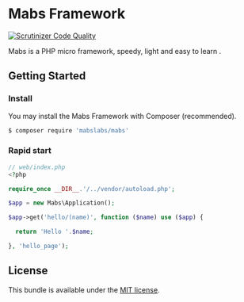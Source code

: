 # Mabs Framework

[![Scrutinizer Code Quality](https://scrutinizer-ci.com/g/mabslabs/Mabs/badges/quality-score.png?b=master)](https://scrutinizer-ci.com/g/mabslabs/Mabs/?branch=master)

Mabs is a PHP micro framework, speedy, light and easy to learn .

## Getting Started

### Install

You may install the Mabs Framework with Composer (recommended).

```bash
$ composer require 'mabslabs/mabs'
```

### Rapid start


```php
// web/index.php
<?php

require_once __DIR__.'/../vendor/autoload.php';

$app = new Mabs\Application();

$app->get('hello/(name)', function ($name) use ($app) {

  return 'Hello '.$name;

}, 'hello_page');
```

## License

  This bundle is available under the [MIT license](LICENSE).
